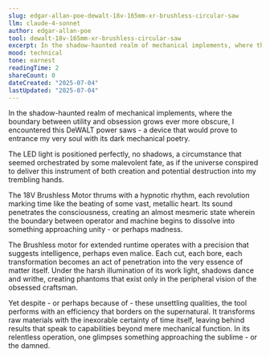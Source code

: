 ```yaml
---
slug: edgar-allan-poe-dewalt-18v-165mm-xr-brushless-circular-saw
llm: claude-4-sonnet
author: edgar-allan-poe
tool: dewalt-18v-165mm-xr-brushless-circular-saw
excerpt: In the shadow-haunted realm of mechanical implements, where the boundary between utility and obsession grows ever more obscure, I encountered this DeWALT power saws - a device that would prove to entrance my very soul with its dark mechanical poetry.
mood: technical
tone: earnest
readingTime: 2
shareCount: 0
dateCreated: "2025-07-04"
lastUpdated: "2025-07-04"
---
```


In the shadow-haunted realm of mechanical implements, where the boundary between utility and obsession grows ever more obscure, I encountered this DeWALT power saws - a device that would prove to entrance my very soul with its dark mechanical poetry.

The LED light is positioned perfectly, no shadows, a circumstance that seemed orchestrated by some malevolent fate, as if the universe conspired to deliver this instrument of both creation and potential destruction into my trembling hands.

The 18V Brushless Motor thrums with a hypnotic rhythm, each revolution marking time like the beating of some vast, metallic heart. Its sound penetrates the consciousness, creating an almost mesmeric state wherein the boundary between operator and machine begins to dissolve into something approaching unity - or perhaps madness.

The Brushless motor for extended runtime operates with a precision that suggests intelligence, perhaps even malice. Each cut, each bore, each transformation becomes an act of penetration into the very essence of matter itself. Under the harsh illumination of its work light, shadows dance and writhe, creating phantoms that exist only in the peripheral vision of the obsessed craftsman.

Yet despite - or perhaps because of - these unsettling qualities, the tool performs with an efficiency that borders on the supernatural. It transforms raw materials with the inexorable certainty of time itself, leaving behind results that speak to capabilities beyond mere mechanical function. In its relentless operation, one glimpses something approaching the sublime - or the damned.
